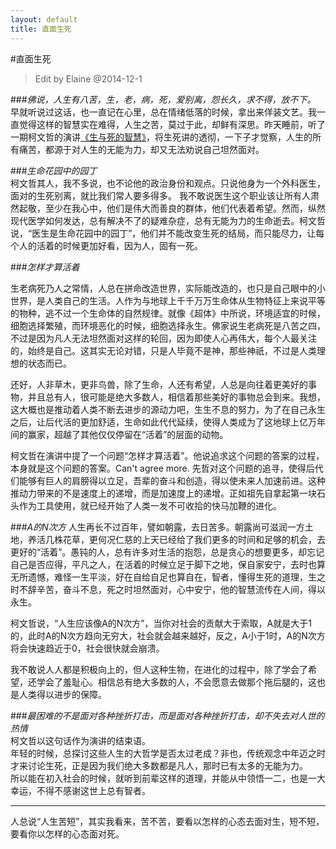 ```yaml
---
layout: default
title: 直面生死
---
```

#直面生死   
> Edit by Elaine @2014-12-1   

###*佛说，人生有八苦，生，老，病，死，爱别离，怨长久，求不得，放不下。*   
早就听说过这话，也一直记在心里，总在情绪低落的时候，拿出来佯装文艺。我一直觉得这样的智慧实在难得，人生之苦，莫过于此，却鲜有深思。昨天睡前，听了一期柯文哲的演讲[《生与死的智慧》]，将生死讲的透彻，一下子才觉察，人生的所有痛苦，都源于对人生的无能为力，却又无法劝说自己坦然面对。   

###*生命花园中的园丁*  
柯文哲其人，我不多说，也不论他的政治身份和观点。只说他身为一个外科医生，面对的生死别离，就比我们常人要多得多。 我不敢说医生这个职业该让所有人肃然起敬，至少在我心中，他们是伟大而善良的群体，他们代表着希望。然而，纵然现代医学如何发达，总有解决不了的疑难杂症，总有无能为力的生命逝去。柯文哲说，“医生是生命花园中的园丁”，他们并不能改变生死的结局，而只能尽力，让每个人的活着的时候更加好看，因为人，固有一死。  

###*怎样才算活着*  

生老病死乃人之常情，人总在拼命改造世界，实际能改造的，也只是自己眼中的小世界，是人类自己的生活。人作为与地球上千千万万生命体从生物特征上来说平等的物种，逃不过一个生命体的自然规律。就像《超体》中所说，环境适宜的时候，细胞选择繁殖，而环境恶化的时候，细胞选择永生。佛家说生老病死是八苦之四，不过是因为凡人无法坦然面对这样的轮回，因为即使人心再伟大，每个人最关注的，始终是自己。这其实无论对错，只是人毕竟不是神，那些神祇，不过是人类理想的状态而已。   

还好，人非草木，更非鸟兽，除了生命，人还有希望，人总是向往着更美好的事物，并且总有人，很可能是绝大多数人，相信着那些美好的事物总会到来。我想，这大概也是推动着人类不断去进步的源动力吧，生生不息的努力，为了在自己永生之后，让后代活的更加舒适，生命如此代代延续，使得人类成为了这地球上亿万年间的赢家，超越了其他仅仅停留在“活着”的层面的动物。    

柯文哲在演讲中提了一个问题“怎样才算活着”。他说追求这个问题的答案的过程，本身就是这个问题的答案。Can't agree more. 先哲对这个问题的追寻，使得后代们能够有巨人的肩膀得以立足，吾辈的奋斗和创造，得以使未来人加速前进。这种推动力带来的不是速度上的递增，而是加速度上的递增。正如祖先自拿起第一块石头作为工具使用，就已经开始了人类一发不可收拾的快马加鞭的进化。   

###*A的N次方*
人生再长不过百年，譬如朝露，去日苦多。朝露尚可滋润一方土地，养活几株花草，更何况仁慈的上天已经给了我们更多的时间和足够的机会，去更好的“活着”。愚钝的人，总有许多对生活的抱怨，总是贪心的想要更多，却忘记自己是否应得，平凡之人，在活着的时候立足于脚下之地，保自家安宁，去时也算无所遗憾，难怪一生平淡，好在自给自足也算自在，智者，懂得生死的道理，生之时不辞辛苦，奋斗不息，死之时坦然面对，心中安宁，他的智慧流传在人间，得以永生。   

柯文哲说，“人生应该像A的N次方”，当你对社会的贡献大于索取，A就是大于1的，此时A的N次方趋向无穷大，社会就会越来越好，反之，A小于1时，A的N次方将会快速趋近于0，社会很快就会崩溃。   

我不敢说人人都是积极向上的，但人这种生物，在进化的过程中，除了学会了希望，还学会了羞耻心。相信总有绝大多数的人，不会愿意去做那个拖后腿的，这也是人类得以进步的保障。   

###*最困难的不是面对各种挫折打击，而是面对各种挫折打击，却不失去对人世的热情*  
柯文哲以这句话作为演讲的结束语。    
年轻的时候，总探讨这些人生的大哲学是否太过老成？非也，传统观念中年迈之时才来讨论生死，正是因为我们绝大多数都是凡人，那时已有太多的无能为力。  
所以能在初入社会的时候，就听到前辈这样的道理，并能从中领悟一二，也是一大幸运，不得不感谢这世上总有智者。  

---
人总说“人生苦短”，其实我看来，苦不苦，要看以怎样的心态去面对生，短不短，要看你以怎样的心态面对死。

  
[《生与死的智慧》]:http://v.youku.com/v_show/id_XNjI5NDAzMzY0.html